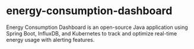 # energy-consumption-dashboard
Energy Consumption Dashboard is an open-source Java application using Spring Boot, InfluxDB, and Kubernetes to track and optimize real-time energy usage with alerting features.
